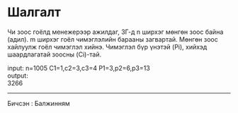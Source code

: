 # Шалгалт

Чи зоос гоёлд менежерээр ажилдаг, ЗГ-д n ширхэг мөнгөн зоос байна (адил). m ширхэг гоёл чимэглэлийн барааны загвартай. Мөнгөн зоос хайлуулж гоёл чимэглэл хийнэ.
Чимэглэл бүр үнэтэй (Pi), хийхэд шаардлагатай зоосны (Ci)-тай.

input:
n=1005
C1=1,c2=3,c3=4
P1=3,p2=6,p3=13
<br>
output:<br>
3266


-------------------------------------------------------------------------------------------------------------------------------------------------------------------
Бичсэн : Балжинням
